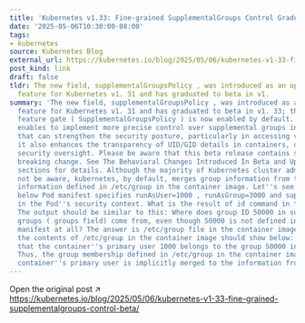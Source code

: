 ```yaml
---
title: 'Kubernetes v1.33: Fine-grained SupplementalGroups Control Graduates to Beta'
date: '2025-05-06T10:30:00-08:00'
tags:
- kubernetes
source: Kubernetes Blog
external_url: https://kubernetes.io/blog/2025/05/06/kubernetes-v1-33-fine-grained-supplementalgroups-control-beta/
post_kind: link
draft: false
tldr: The new field, supplementalGroupsPolicy , was introduced as an opt-in alpha
  feature for Kubernetes v1. 31 and has graduated to beta in v1.
summary: 'The new field, supplementalGroupsPolicy , was introduced as an opt-in alpha
  feature for Kubernetes v1. 31 and has graduated to beta in v1. 33; the corresponding
  feature gate ( SupplementalGroupsPolicy ) is now enabled by default. This feature
  enables to implement more precise control over supplemental groups in containers
  that can strengthen the security posture, particularly in accessing volumes. Moreover,
  it also enhances the transparency of UID/GID details in containers, offering improved
  security oversight. Please be aware that this beta release contains some behavioral
  breaking change. See The Behavioral Changes Introduced In Beta and Upgrade Considerations
  sections for details. Although the majority of Kubernetes cluster admins/users may
  not be aware, kubernetes, by default, merges group information from the Pod with
  information defined in /etc/group in the container image. Let''s see an example,
  below Pod manifest specifies runAsUser=1000 , runAsGroup=3000 and supplementalGroups=4000
  in the Pod''s security context. What is the result of id command in the ctr container?
  The output should be similar to this: Where does group ID 50000 in supplementary
  groups ( groups field) come from, even though 50000 is not defined in the Pod''s
  manifest at all? The answer is /etc/group file in the container image. Checking
  the contents of /etc/group in the container image should show below: This shows
  that the container''s primary user 1000 belongs to the group 50000 in the last entry.
  Thus, the group membership defined in /etc/group in the container image for the
  container''s primary user is implicitly merged to the information from the Pod.'
---
```

Open the original post ↗ https://kubernetes.io/blog/2025/05/06/kubernetes-v1-33-fine-grained-supplementalgroups-control-beta/
